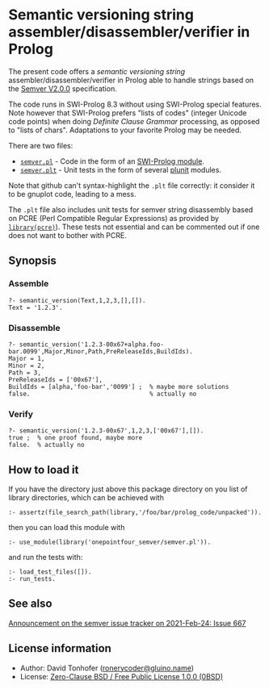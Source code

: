 # Semantic versioning string assembler/disassembler/verifier in Prolog

The present code offers a _semantic versioning string_ assembler/disassembler/verifier in Prolog
able to handle strings based on the [Semver V2.0.0](https://semver.org/spec/v2.0.0.html) specification.

The code runs in SWI-Prolog 8.3 without using SWI-Prolog special features.
Note however that SWI-Prolog prefers "lists of codes" (integer Unicode code
points) when doing _Definite Clause Grammar_ processing, as opposed to
"lists of chars". Adaptations to your favorite Prolog may be needed.

There are two files:

- [`semver.pl`](semver.pl) - Code in the form of an [SWI-Prolog module](https://eu.swi-prolog.org/pldoc/man?section=modules).
- [`semver.plt`](semver.plt) - Unit tests in the form of several [plunit](https://eu.swi-prolog.org/pldoc/doc_for?object=section(%27packages/plunit.html%27)) modules.

Note that github can't syntax-highlight the `.plt` file correctly:
it consider it to be gnuplot code, leading to a mess.

The `.plt` file also includes unit tests for semver string disassembly 
based on PCRE (Perl Compatible Regular Expressions) as provided by
[`library(pcre)`](https://eu.swi-prolog.org/pldoc/doc_for?object=section(%27packages/pcre.html%27))). 
These tests not essential and can be commented out if one does not want to bother with PCRE.

## Synopsis

### Assemble

```
?- semantic_version(Text,1,2,3,[],[]).
Text = '1.2.3'.
```

### Disassemble

```
?- semantic_version('1.2.3-00x67+alpha.foo-bar.0099',Major,Minor,Path,PreReleaseIds,BuildIds).
Major = 1,
Minor = 2,
Path = 3,
PreReleaseIds = ['00x67'],
BuildIds = [alpha,'foo-bar','0099'] ;  % maybe more solutions
false.                                 % actually no
```

### Verify

```
?- semantic_version('1.2.3-00x67',1,2,3,['00x67'],[]).
true ;  % one proof found, maybe more
false.  % actually no
```

## How to load it

If you have the directory just above this package directory on you list
of library directories, which can be achieved with

```
:- assertz(file_search_path(library,'/foo/bar/prolog_code/unpacked')).
```

then you can load this module with

```
:- use_module(library('onepointfour_semver/semver.pl')).
```

and run the tests with:

```
:- load_test_files([]).
:- run_tests.
```

## See also

[Announcement on the semver issue tracker on 2021-Feb-24: Issue 667](https://github.com/semver/semver/issues/667)

## License information

- Author: David Tonhofer (ronerycoder@gluino.name) 
- License: [Zero-Clause BSD / Free Public License 1.0.0 (0BSD)](https://opensource.org/licenses/0BSD)


